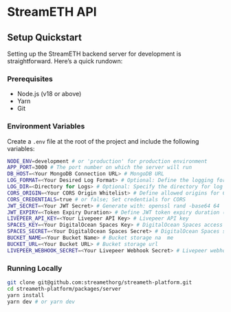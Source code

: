 # StreamETH API

## Setup Quickstart

Setting up the StreamETH backend server for development is straightforward. Here’s a quick rundown:

### Prerequisites

- Node.js (v18 or above)
- Yarn
- Git

### Environment Variables

Create a `.env` file at the root of the project and include the following variables:

```bash
NODE_ENV=development # or 'production' for production environment
APP_PORT=3000 # The port number on which the server will run
DB_HOST=<Your MongoDB Connection URL> # MongoDB URL
LOG_FORMAT=<Your Desired Log Format> # Optional: Define the logging format
LOG_DIR=<Directory for Logs> # Optional: Specify the directory for log files
CORS_ORIGIN=<Your CORS Origin Whitelist> # Define allowed origins for CORS
CORS_CREDENTIALS=true # or false; Set credentials for CORS
JWT_SECRET=<Your JWT Secret> # Generate with: openssl rand -base64 64
JWT_EXPIRY=<Token Expiry Duration> # Define JWT token expiry duration (e.g., '2h' for 2 hours)
LIVEPEER_API_KEY=<Your Livepeer API Key> # Livepeer API key
SPACES_KEY=<Your DigitalOcean Spaces Key> # DigitalOcean Spaces access key
SPACES_SECRET=<Your DigitalOcean Spaces Secret> # DigitalOcean Spaces secret key
BUCKET_NAME=<Your Bucket Name> # Bucket storage na  me
BUCKET_URL=<Your Bucket URL> # Bucket storage url
LIVEPEER_WEBHOOK_SECRET=<Your Livepeer Webhook Secret> # Livepeer webhook secret
```

### Running Locally

```bash
git clone git@github.com:streamethorg/streameth-platform.git
cd streameth-platform/packages/server
yarn install
yarn dev # or yarn dev
```
